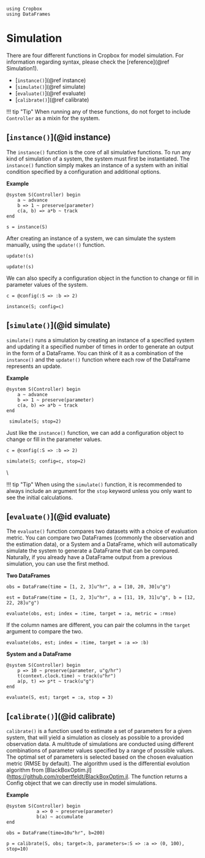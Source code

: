 ```@setup Cropbox
using Cropbox
using DataFrames
```

# Simulation

There are four different functions in Cropbox for model simulation. For information regarding syntax, please check the [reference](@ref Simulation1).
* [`instance()`](@ref instance)
* [`simulate()`](@ref simulate)
* [`evaluate()`](@ref evaluate)
* [`calibrate()`](@ref calibrate)

!!! tip "Tip"
    When running any of these functions, do not forget to include `Controller` as a mixin for the system.

## [`instance()`](@id instance)

The `instance()` function is the core of all simulative functions. To run any kind of simulation of a system, the system must first be instantiated. The `instance()` function simply makes an instance of a system with an initial condition specified by a configuration and additional options.

**Example**
```@example Cropbox
@system S(Controller) begin
    a ~ advance
    b => 1 ~ preserve(parameter)
    c(a, b) => a*b ~ track
end

s = instance(S)
```

After creating an instance of a system, we can simulate the system manually, using the `update!()` function.

```@example Cropbox
update!(s)
```
```@example Cropbox
update!(s)
```

We can also specify a configuration object in the function to change or fill in parameter values of the system.

```@example Cropbox
c = @config(:S => :b => 2)

instance(S; config=c)
```

## [`simulate()`](@id simulate)

`simulate()` runs a simulation by creating an instance of a specified system and updating it a specified number of times in order to generate an output in the form of a DataFrame. You can think of it as a combination of the `instance()` and the `update!()` function where each row of the DataFrame represents an update.

**Example**
```@example Cropbox
@system S(Controller) begin
    a ~ advance
    b => 1 ~ preserve(parameter)
    c(a, b) => a*b ~ track
end

 simulate(S; stop=2)
```

Just like the `instance()` function, we can add a configuration object to change or fill in the parameter values.

```@example Cropbox
c = @config(:S => :b => 2)

simulate(S; config=c, stop=2)
```
\

!!! tip "Tip"
    When using the `simulate()` function, it is recommended to always include an argument for the `stop` keyword unless you only want to see the initial calculations.

## [`evaluate()`](@id evaluate)

The `evaluate()` function compares two datasets with a choice of evaluation metric. You can compare two DataFrames (commonly the observation and the estimation data), or a System and a DataFrame, which will automatically simulate the system to generate a DataFrame that can be compared. Naturally, if you already have a DataFrame output from a previous simulation, you can use the first method.

**Two DataFrames**
```@example Cropbox
obs = DataFrame(time = [1, 2, 3]u"hr", a = [10, 20, 30]u"g")

est = DataFrame(time = [1, 2, 3]u"hr", a = [11, 19, 31]u"g", b = [12, 22, 28]u"g")

evaluate(obs, est; index = :time, target = :a, metric = :rmse)
```

If the column names are different, you can pair the columns in the `target` argument to compare the two.

```@example Cropbox
evaluate(obs, est; index = :time, target = :a => :b)
```

**System and a DataFrame**
```@example Cropbox
@system S(Controller) begin
    p => 10 ~ preserve(parameter, u"g/hr")
    t(context.clock.time) ~ track(u"hr")
    a(p, t) => p*t ~ track(u"g")
end

evaluate(S, est; target = :a, stop = 3)
```

## [`calibrate()`](@id calibrate)

`calibrate()` is a function used to estimate a set of parameters for a given system, that will yield a simulation as closely as possible to a provided observation data. A multitude of simulations are conducted using different combinations of parameter values specified by a range of possible values. The optimal set of parameters is selected based on the chosen evaluation metric (RMSE by default). The algorithm used is the differential evolution algorithm from [BlackBoxOptim.jl](https://github.com/robertfeldt/BlackBoxOptim.jl. The function returns a Config object that we can directly use in model simulations.

**Example**

```@example Cropbox
@system S(Controller) begin
           a => 0 ~ preserve(parameter)
           b(a) ~ accumulate
end

obs = DataFrame(time=10u"hr", b=200)

p = calibrate(S, obs; target=:b, parameters=:S => :a => (0, 100), stop=10)
```